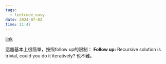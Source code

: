 ```yaml
---
tags:
  - leetcode_easy
date: 2024-07-02
time: 21:47
---
```

[link](https://leetcode.com/problems/n-ary-tree-preorder-traversal/description/)

這題基本上很簡單，按照follow up的限制：
**Follow up:** Recursive solution is trivial, could you do it iteratively?
也不難。